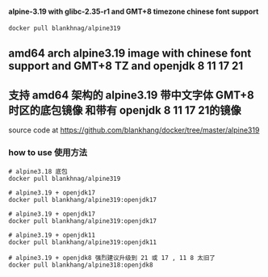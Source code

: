 #### alpine-3.19 with glibc-2.35-r1 and GMT+8 timezone chinese font support

```shell script
docker pull blankhnag/alpine319
```
## amd64 arch alpine3.19 image with chinese font support and GMT+8 TZ and openjdk 8 11 17 21
## 支持 amd64 架构的 alpine3.19 带中文字体 GMT+8时区的底包镜像 和带有 openjdk 8 11 17 21的镜像

source code at https://github.com/blankhang/docker/tree/master/alpine319
### how to use 使用方法
```shell
# alpine3.18 底包
docker pull blankhnag/alpine319

# alpine3.19 + openjdk17
docker pull blankhang/alpine319:openjdk17

# alpine3.19 + openjdk17
docker pull blankhang/alpine319:openjdk17

# alpine3.19 + openjdk11
docker pull blankhang/alpine319:openjdk11

# alpine3.19 + openjdk8 强烈建议升级到 21 或 17 , 11 8 太旧了
docker pull blankhang/alpine318:openjdk8
```
